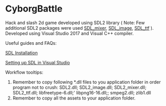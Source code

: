 # CyborgBattle
Hack and slash 2d game developed using SDL2 library (
Note: Few additional SDL2 packages were used
[SDL_mixer](https://www.libsdl.org/projects/SDL_mixer/),
[SDL_image](https://www.libsdl.org/projects/SDL_image/),
[SDL_ttf](https://www.libsdl.org/projects/SDL_ttf/)
).
Developed using Visual Studio 2017 and Visual C++ compiler.

Useful guides and FAQs:

[SDL Installation](https://wiki.libsdl.org/Installation)

[Setting up SDL in Visual Studio](https://xeekworx.com/sdl2guides/14-sdl2guides-setupvs)

Workflow tooltips:
1. Remember to copy following *.dll files to you application folder in order program not to crush:
SDL2.dll; SDL2_image.dll; SDL2_mixer.dll; SDL2_ttf.dll; libfreetype-6.dll;' libpng16-16.dll;; smpeg2.dll; zlib1.dll
2. Remember to copy all the assets to your application folder.
